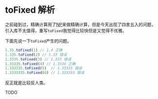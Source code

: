 # toFixed 解析

之前碰到过，精确计算用了[NP](https://github.com/nefe/number-precision)来做精确计算，但是今天出现了四舍五入的问题，引入库不太值得，重写`toFixed`我觉得比较快但是又觉得不优雅。

下面先说一下`toFixed`产生的问题。

```js
1.35.toFixed(1) // 1.4 正确
1.335.toFixed(2) // 1.33 错误
1.3335.toFixed(3) // 1.333 错误
1.33335.toFixed(4) // 1.3334 正确
1.333335.toFixed(5)  // 1.33333 错误
1.3333335.toFixed(6) // 1.333333 错误
```
反正就是比较反人类。

TODO
